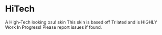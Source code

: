 # HiTech
A High-Tech looking osu! skin
This skin is based off Trilated and is HIGHLY Work In Progress! Please report issues if found.
